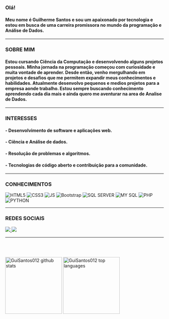 <h3 align="left">Olá!</h3>
<div align="left">
<h4>Meu nome é Guilherme Santos e sou um apaixonado por tecnologia e estou em busca de uma carreira promissora no mundo da programação e Análise de Dados.</h4>
<hr>
<h3 align="left">SOBRE MIM</h3>
<h4>Estou cursando Ciência da Computação e desenvolvendo alguns projetos pessoais. Minha jornada na programação começou com curiosidade e muita vontade de aprender. Desde então, venho mergulhando em projetos e desafios que me permitem expandir meus conhecimentos e habilidades. Atualmente desenvolvo pequenos e medios projetos para a empresa aonde trabalho. Estou sempre buscando conhecimento aprendendo cada dia mais e ainda quero me aventurar na area de Analise de Dados.</h4>
<hr>
<h3 align="left">INTERESSES</h3>
<h4>- Desenvolvimento de software e aplicações web.</h4>
<h4>- Ciência e Análise de dados.</h4>
<h4>- Resolução de problemas e algoritmos.</h4>
<h4>- Tecnologias de código aberto e contribuição para a comunidade.</h4>
</div>
<hr>
<h3 align="left">CONHECIMENTOS</h3>
<p align="left">
<img alt="HTML5" src="https://img.shields.io/badge/HTML5-E34F26?style=for-the-badge&logo=html5&logoColor=white"> <img alt="CSS3" src="https://img.shields.io/badge/CSS3-1572B6?style=for-the-badge&logo=css3&logoColor=white"> <img alt="JS" src="https://img.shields.io/badge/JavaScript-323330?style=for-the-badge&logo=javascript&logoColor=F7DF1E"> <img alt="Bootstrap" src="https://img.shields.io/badge/Bootstrap-563D7C?style=for-the-badge&logo=bootstrap&logoColor=white)"> <img alt="SQL SERVER" src="https://img.shields.io/badge/Microsoft_SQL_Server-CC2927?style=for-the-badge&logo=microsoft-sql-server&logoColor=white"> <img alt="MY SQL" src="https://img.shields.io/badge/MySQL-005C84?style=for-the-badge&logo=mysql&logoColor=white"> <img alt="PHP" src="https://img.shields.io/badge/PHP-777BB4?style=for-the-badge&logo=php&logoColor=white"> <img alt="PYTHON" src="https://img.shields.io/badge/Python-14354C?style=for-the-badge&logo=python&logoColor=white">
</p>
<hr>
<h3 align="left">REDES SOCIAIS</h3>
<p align="left">
<a href="https://www.linkedin.com/in/guilherme-santos-barros-b1a170245/">
  <img src="https://img.shields.io/badge/LinkedIn-0077B5?style=for-the-badge&logo=linkedin&logoColor=white">
</a>
  <a href="https://www.instagram.com/gui_santosb/">
    <img src="https://img.shields.io/badge/Instagram-E4405F?style=for-the-badge&logo=instagram&logoColor=white">
  </a>
</p>
<hr>
<br>
<br>
<p align="left">
<img src="https://github-readme-stats.vercel.app/api?username=GuiSantos012&show_icons=true&theme=dark&include_all_commits=true&count_private=true" alt="GuiSantos012 github stats" height="180em" />
<img src="https://github-readme-stats.vercel.app/api/top-langs/?username=GuiSantos012&layout=donut&langs_count=20&theme=dark" alt="GuiSantos012 top languages" height="180em" />
</p>



